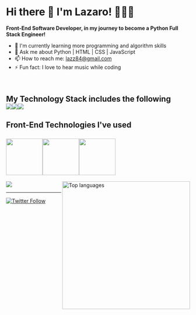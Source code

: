 # **Hi there 👋 I'm Lazaro! 👨🏻‍💻**

**Front-End Software Developer, in my journey to become a Python Full Stack Engineer!**


- 🌱 I'm currently learning more programming and algorithm skills 
- 💬 Ask me about Python | HTML | CSS | JavaScript
- 📫 How to reach me: lazz84@gmail.com
- ⚡ Fun fact: I love to hear music while coding
<br>

## My Technology Stack includes the following <br><img src="https://user-images.githubusercontent.com/116032611/226149156-623663f9-bf6e-49ef-8723-78722c7667ab.png"><img src="https://user-images.githubusercontent.com/116032611/226149337-e0a48358-103a-43b4-9457-ea97eeeed86a.png"><img src="https://user-images.githubusercontent.com/116032611/226149795-fa83c2ed-2a75-44cd-bd06-c7c41b7f0b03.png">
## Front-End Technologies I've used <br> <br><img style="height:100px" src="https://cdn.jsdelivr.net/gh/devicons/devicon/icons/html5/html5-plain-wordmark.svg" /><img style="height:100px" src="https://cdn.jsdelivr.net/gh/devicons/devicon/icons/css3/css3-plain-wordmark.svg" /><img style="height:100px" src="https://cdn.jsdelivr.net/gh/devicons/devicon/icons/javascript/javascript-plain.svg" />
<a href="https://github.com/lazaromasot">
  <img align="right" width="350" src="https://github-readme-stats.vercel.app/api/top-langs/?username=lazaromasot&layout=compact&theme=react" alt="Top languages" />
</a><img src="https://github-readme-stats.vercel.app/api?username=lazaromasot&&show_icons=true&title_color=ffffff&icon_color=bb2acf&text_color=daf7dc&bg_color=082032">
<hr>
<!-- Social Links With follower Counts -->
<a href="https://twitter.com/LazDMasotDev"><img alt="Twitter Follow" src="https://img.shields.io/twitter/follow/LazDMasotDev?label=Twitter!&style=for-the-badge&logo=twitter&color=1DA1F2"> </a>
